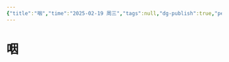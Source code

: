 ```yaml
---
{"title":"咽","time":"2025-02-19 周三","tags":null,"dg-publish":true,"permalink":"/200 学习/210 耳鼻咽喉头颈外科学/第04章 咽/咽/","dgPassFrontmatter":true,"created":"2025-02-19T08:49:22.000+08:00","updated":"2025-02-19T08:49:35.000+08:00"}
---
```


# 咽



















































































































































































































































































































































































































































